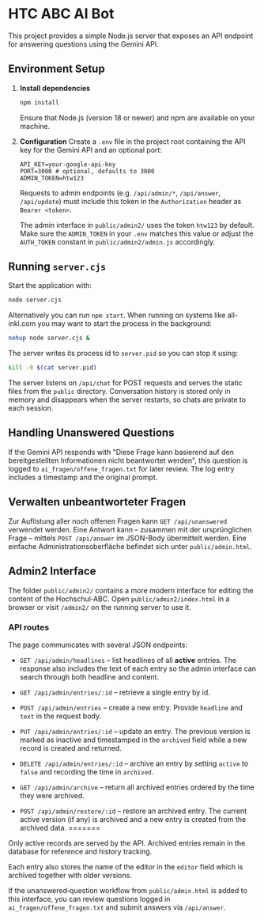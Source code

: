# HTC ABC AI Bot

This project provides a simple Node.js server that exposes an API endpoint for answering questions using the Gemini API.

## Environment Setup

1. **Install dependencies**
   ```bash
   npm install
   ```
   Ensure that Node.js (version 18 or newer) and npm are available on your machine.

2. **Configuration**
   Create a `.env` file in the project root containing the API key for the Gemini API and an optional port:
   ```env
   API_KEY=your-google-api-key
   PORT=3000 # optional, defaults to 3000
   ADMIN_TOKEN=htw123
   ```

   Requests to admin endpoints (e.g. `/api/admin/*`, `/api/answer`, `/api/update`)
   must include this token in the `Authorization` header as `Bearer <token>`.

   The admin interface in `public/admin2/` uses the token `htw123` by default.
   Make sure the `ADMIN_TOKEN` in your `.env` matches this value or adjust the
   `AUTH_TOKEN` constant in `public/admin2/admin.js` accordingly.

## Running `server.cjs`

Start the application with:
```bash
node server.cjs
```
Alternatively you can run `npm start`. When running on systems like all-inkl.com you may want to start the process in the background:
```bash
nohup node server.cjs &
```
The server writes its process id to `server.pid` so you can stop it using:
```bash
kill -9 $(cat server.pid)
```

The server listens on `/api/chat` for POST requests and serves the static files from the `public` directory. Conversation history is stored only in memory and disappears when the server restarts, so chats are private to each session.

## Handling Unanswered Questions

If the Gemini API responds with
"Diese Frage kann basierend auf den bereitgestellten Informationen nicht beantwortet werden",
this question is logged to `ai_fragen/offene_fragen.txt` for later review.
The log entry includes a timestamp and the original prompt.

## Verwalten unbeantworteter Fragen

Zur Auflistung aller noch offenen Fragen kann `GET /api/unanswered` verwendet werden. Eine Antwort 
kann – zusammen mit der ursprünglichen Frage – 
mittels `POST /api/answer` im JSON-Body übermittelt werden. Eine einfache Administrationsoberfläche
befindet sich unter `public/admin.html`.

## Admin2 Interface

The folder `public/admin2/` contains a more modern interface for editing the
content of the Hochschul‑ABC. Open `public/admin2/index.html` in a browser or
visit `/admin2/` on the running server to use it.

### API routes

The page communicates with several JSON endpoints:

* `GET /api/admin/headlines` – list headlines of all **active** entries. The response
  also includes the text of each entry so the admin interface can search
  through both headline and content.
* `GET /api/admin/entries/:id` – retrieve a single entry by id.
* `POST /api/admin/entries` – create a new entry. Provide `headline` and `text`
  in the request body.
* `PUT /api/admin/entries/:id` – update an entry. The previous version is marked
  as inactive and timestamped in the `archived` field while a new record is
  created and returned.
* `DELETE /api/admin/entries/:id` – archive an entry by setting `active` to
  `false` and recording the time in `archived`.
* `GET /api/admin/archive` – return all archived entries ordered by the time they
  were archived.

* `POST /api/admin/restore/:id` – restore an archived entry. The current active
  version (if any) is archived and a new entry is created from the archived data.
=======


Only active records are served by the API. Archived entries remain in the
database for reference and history tracking.

Each entry also stores the name of the editor in the `editor` field which is
archived together with older versions.

If the unanswered‑question workflow from `public/admin.html` is added to this
interface, you can review questions logged in
`ai_fragen/offene_fragen.txt` and submit answers via `/api/answer`.
